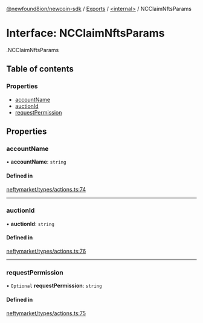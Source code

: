 [@newfound8ion/newcoin-sdk](../README.md) / [Exports](../modules.md) / [<internal\>](../modules/internal_.md) / NCClaimNftsParams

# Interface: NCClaimNftsParams

[<internal>](../modules/internal_.md).NCClaimNftsParams

## Table of contents

### Properties

- [accountName](internal_.NCClaimNftsParams.md#accountname)
- [auctionId](internal_.NCClaimNftsParams.md#auctionid)
- [requestPermission](internal_.NCClaimNftsParams.md#requestpermission)

## Properties

### accountName

• **accountName**: `string`

#### Defined in

[neftymarket/types/actions.ts:74](https://github.com/newfound8ion/newcoin-sdk/blob/2d95cfa/src/neftymarket/types/actions.ts#L74)

___

### auctionId

• **auctionId**: `string`

#### Defined in

[neftymarket/types/actions.ts:76](https://github.com/newfound8ion/newcoin-sdk/blob/2d95cfa/src/neftymarket/types/actions.ts#L76)

___

### requestPermission

• `Optional` **requestPermission**: `string`

#### Defined in

[neftymarket/types/actions.ts:75](https://github.com/newfound8ion/newcoin-sdk/blob/2d95cfa/src/neftymarket/types/actions.ts#L75)
